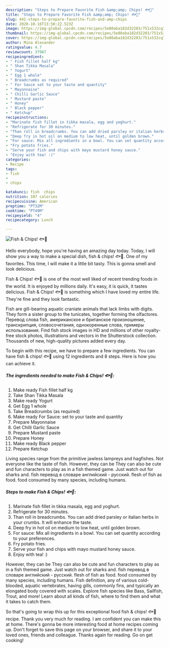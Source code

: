 ```yaml
---
description: "Steps to Prepare Favorite Fish &amp;amp; Chips! 🐟🍟"
title: "Steps to Prepare Favorite Fish &amp;amp; Chips! 🐟🍟"
slug: 441-steps-to-prepare-favorite-fish-and-amp-chips
date: 2020-10-16T13:50:22.523Z
image: https://img-global.cpcdn.com/recipes/5e80aba182d32203/751x532cq70/fish-chips-🐟🍟-recipe-main-photo.jpg
thumbnail: https://img-global.cpcdn.com/recipes/5e80aba182d32203/751x532cq70/fish-chips-🐟🍟-recipe-main-photo.jpg
cover: https://img-global.cpcdn.com/recipes/5e80aba182d32203/751x532cq70/fish-chips-🐟🍟-recipe-main-photo.jpg
author: Mina Alexander
ratingvalue: 4.7
reviewcount: 37987
recipeingredient:
- " Fish fillet half kg"
- " Shan Tikka Masala"
- " Yogurt"
- " Egg 1 whole"
- " Breadcrumbs as required"
- " For Sauce set to your taste and quantity"
- " Mayonnaise"
- " Chilli Garlic Sauce"
- " Mustard paste"
- " Honey"
- " Black pepper"
- " Ketchup"
recipeinstructions:
- "Marinate fish fillet in tikka masala, egg and yoghurt."
- "Refrigerate for 30 minutes."
- "Than roll in breadcrumbs. You can add dried parsley or italian herbs in your crumbs. It will enhance the taste."
- "Deep fry in hot oil on medium to low heat, until golden brown."
- "For sauce: Mix all ingredients in a bowl. You can set quantity according to your preferences."
- "Fry potato fries."
- "Serve your fish and chips with mayo mustard honey sauce."
- "Enjoy with tea! :)"
categories:
- Recipe
tags:
- fish
- 
- chips

katakunci: fish  chips 
nutrition: 107 calories
recipecuisine: American
preptime: "PT32M"
cooktime: "PT49M"
recipeyield: "4"
recipecategory: Lunch

---
```



![Fish &amp; Chips! 🐟🍟](https://img-global.cpcdn.com/recipes/5e80aba182d32203/751x532cq70/fish-chips-🐟🍟-recipe-main-photo.jpg)

Hello everybody, hope you're having an amazing day today. Today, I will show you a way to make a special dish, fish &amp; chips! 🐟🍟. One of my favorites. This time, I will make it a little bit tasty. This is gonna smell and look delicious.

Fish &amp; Chips! 🐟🍟 is one of the most well liked of recent trending foods in the world. It is enjoyed by millions daily. It's easy, it is quick, it tastes delicious. Fish &amp; Chips! 🐟🍟 is something which I have loved my entire life. They're fine and they look fantastic.

Fish are gill-bearing aquatic craniate animals that lack limbs with digits. They form a sister group to the tunicates, together forming the olfactores. Перевод слова fish, американское и британское произношение, транскрипция, словосочетания, однокоренные слова, примеры использования. Find fish stock images in HD and millions of other royalty-free stock photos, illustrations and vectors in the Shutterstock collection. Thousands of new, high-quality pictures added every day.


To begin with this recipe, we have to prepare a few ingredients. You can have fish &amp; chips! 🐟🍟 using 12 ingredients and 8 steps. Here is how you can achieve it.

<!--inarticleads1-->

##### The ingredients needed to make Fish &amp; Chips! 🐟🍟:

1. Make ready  Fish fillet half kg
1. Take  Shan Tikka Masala
1. Make ready  Yogurt
1. Get  Egg 1 whole
1. Take  Breadcrumbs (as required)
1. Make ready  For Sauce: set to your taste and quantity
1. Prepare  Mayonnaise
1. Get  Chilli Garlic Sauce
1. Prepare  Mustard paste
1. Prepare  Honey
1. Make ready  Black pepper
1. Prepare  Ketchup


Living species range from the primitive jawless lampreys and hagfishes. Not everyone like the taste of fish. However, they can be They can also be cute and fun characters to play as in a fish themed game. Just watch out for sharks and. fish перевод в словаре английский - русский. flesh of fish as food. food consumed by many species, including humans. 

<!--inarticleads2-->

##### Steps to make Fish &amp; Chips! 🐟🍟:

1. Marinate fish fillet in tikka masala, egg and yoghurt.
1. Refrigerate for 30 minutes.
1. Than roll in breadcrumbs. You can add dried parsley or italian herbs in your crumbs. It will enhance the taste.
1. Deep fry in hot oil on medium to low heat, until golden brown.
1. For sauce: Mix all ingredients in a bowl. You can set quantity according to your preferences.
1. Fry potato fries.
1. Serve your fish and chips with mayo mustard honey sauce.
1. Enjoy with tea! :)


However, they can be They can also be cute and fun characters to play as in a fish themed game. Just watch out for sharks and. fish перевод в словаре английский - русский. flesh of fish as food. food consumed by many species, including humans. Fish definition, any of various cold-blooded, aquatic vertebrates, having gills, commonly fins, and typically an elongated body covered with scales. Explore fish species like Bass, Sailfish, Trout, and more! Learn about all kinds of fish, where to find them and what it takes to catch them. 

So that's going to wrap this up for this exceptional food fish &amp; chips! 🐟🍟 recipe. Thank you very much for reading. I am confident you can make this at home. There's gonna be more interesting food at home recipes coming up. Don't forget to save this page on your browser, and share it to your loved ones, friends and colleague. Thanks again for reading. Go on get cooking!
